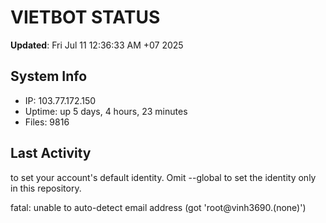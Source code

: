 # VIETBOT STATUS
**Updated**: Fri Jul 11 12:36:33 AM +07 2025

## System Info
- IP: 103.77.172.150
- Uptime: up 5 days, 4 hours, 23 minutes
- Files: 9816

## Last Activity

to set your account's default identity.
Omit --global to set the identity only in this repository.

fatal: unable to auto-detect email address (got 'root@vinh3690.(none)')
